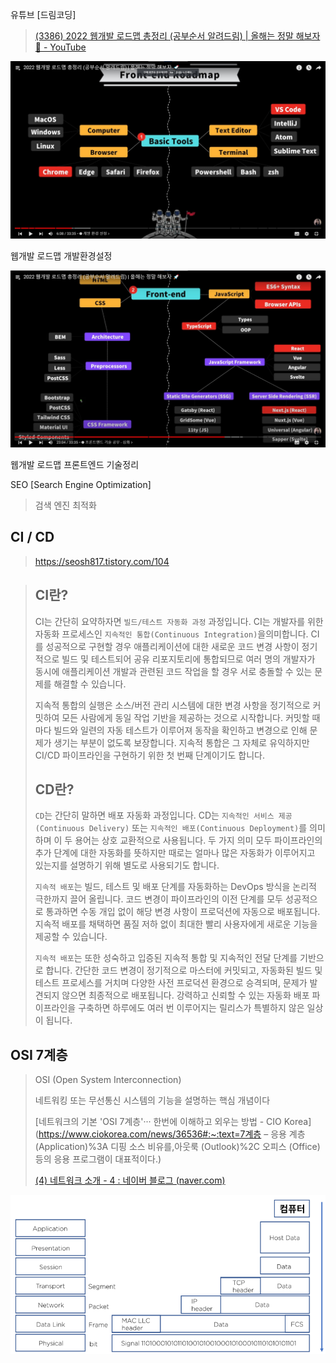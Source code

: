 유튜브 [드림코딩]

> [(3386) 2022 웹개발 로드맵 총정리 (공부순서 알려드림) | 올해는 정말 해보자 🚀 - YouTube](https://www.youtube.com/watch?v=TTLHd3IyErM&list=WL&index=22)



![웹개발_로드맵_개발환경설정](md-images/%EC%9B%B9%EA%B0%9C%EB%B0%9C_%EB%A1%9C%EB%93%9C%EB%A7%B5_%EA%B0%9C%EB%B0%9C%ED%99%98%EA%B2%BD%EC%84%A4%EC%A0%95.jpg)

웹개발 로드맵 개발환경설정



![웹개발_로드맵_프론트엔드_기술정리](md-images/%EC%9B%B9%EA%B0%9C%EB%B0%9C_%EB%A1%9C%EB%93%9C%EB%A7%B5_%ED%94%84%EB%A1%A0%ED%8A%B8%EC%97%94%EB%93%9C_%EA%B8%B0%EC%88%A0%EC%A0%95%EB%A6%AC.jpg)

웹개발 로드맵 프론트엔드 기술정리



SEO [Search Engine Optimization]

> 검색 엔진 최적화



## CI / CD

> https://seosh817.tistory.com/104

> ## CI란?
>
> CI는 간단히 요약하자면 `빌드/테스트 자동화 과정` 과정입니다. CI는 개발자를 위한 자동화 프로세스인 `지속적인 통합(Continuous Integration)`을의미합니다. CI를 성공적으로 구현할 경우 애플리케이션에 대한 새로운 코드 변경 사항이 정기적으로 빌드 및 테스트되어 공유 리포지토리에 통합되므로 여러 명의 개발자가 동시에 애플리케이션 개발과 관련된 코드 작업을 할 경우 서로 충돌할 수 있는 문제를 해결할 수 있습니다.
>
>  
>
> 지속적 통합의 실행은 소스/버전 관리 시스템에 대한 변경 사항을 정기적으로 커밋하여 모든 사람에게 동일 작업 기반을 제공하는 것으로 시작합니다. 커밋할 때마다 빌드와 일련의 자동 테스트가 이루어져 동작을 확인하고 변경으로 인해 문제가 생기는 부분이 없도록 보장합니다. 지속적 통합은 그 자체로 유익하지만 CI/CD 파이프라인을 구현하기 위한 첫 번째 단계이기도 합니다.
>
> ## CD란?
>
> `CD`는 간단히 말하면 배포 자동화 과정입니다. CD는 `지속적인 서비스 제공(Continuous Delivery)` 또는 `지속적인 배포(Continuous Deployment)`를 의미하며 이 두 용어는 상호 교환적으로 사용됩니다. 두 가지 의미 모두 파이프라인의 추가 단계에 대한 자동화를 뜻하지만 때로는 얼마나 많은 자동화가 이루어지고 있는지를 설명하기 위해 별도로 사용되기도 합니다.
>
>  
>
> `지속적 배포`는 빌드, 테스트 및 배포 단계를 자동화하는 DevOps 방식을 논리적 극한까지 끌어 올립니다. 코드 변경이 파이프라인의 이전 단계를 모두 성공적으로 통과하면 수동 개입 없이 해당 변경 사항이 프로덕션에 자동으로 배포됩니다. 지속적 배포를 채택하면 품질 저하 없이 최대한 빨리 사용자에게 새로운 기능을 제공할 수 있습니다.
>
>  
>
> `지속적 배포`는 또한 성숙하고 입증된 지속적 통합 및 지속적인 전달 단계를 기반으로 합니다. 간단한 코드 변경이 정기적으로 마스터에 커밋되고, 자동화된 빌드 및 테스트 프로세스를 거치며 다양한 사전 프로덕션 환경으로 승격되며, 문제가 발견되지 않으면 최종적으로 배포됩니다. 강력하고 신뢰할 수 있는 자동화 배포 파이프라인을 구축하면 하루에도 여러 번 이루어지는 릴리스가 특별하지 않은 일상이 됩니다.



## OSI 7계층

> OSI (Open System Interconnection)
>
> 네트워킹 또는 무선통신 시스템의 기능을 설명하는 핵심 개념이다
>
> [네트워크의 기본 'OSI 7계층'··· 한번에 이해하고 외우는 방법 - CIO Korea](https://www.ciokorea.com/news/36536#:~:text=7계층 – 응용 계층 (Application)%3A 디핑 소스 비유를,아웃룩 (Outlook)%2C 오피스 (Office) 등의 응용 프로그램이 대표적이다.)
>
> [(4) 네트워크 소개 - 4 : 네이버 블로그 (naver.com)](https://blog.naver.com/sayoon210/222597840537)







![OSI_7_Layer](md-images/OSI_7_Layer.png)

